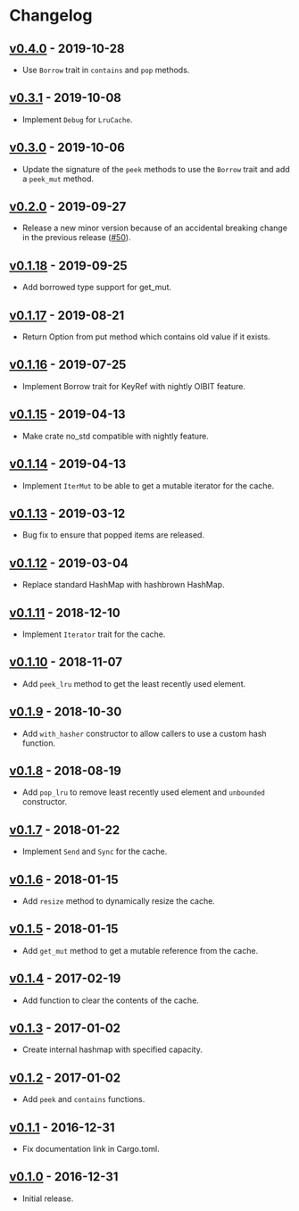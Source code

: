 # Changelog

## [v0.4.0](https://github.com/jeromefroe/lru-rs/tree/0.4.0) - 2019-10-28

- Use `Borrow` trait in `contains` and `pop` methods.

## [v0.3.1](https://github.com/jeromefroe/lru-rs/tree/0.3.1) - 2019-10-08

- Implement `Debug` for `LruCache`.

## [v0.3.0](https://github.com/jeromefroe/lru-rs/tree/0.3.0) - 2019-10-06

- Update the signature of the `peek` methods to use the `Borrow` trait and add a `peek_mut` method.

## [v0.2.0](https://github.com/jeromefroe/lru-rs/tree/0.2.0) - 2019-09-27

- Release a new minor version because of an accidental breaking change in the previous release ([#50](https://github.com/jeromefroe/lru-rs/issues/50)).

## [v0.1.18](https://github.com/jeromefroe/lru-rs/tree/0.1.18) - 2019-09-25

- Add borrowed type support for get_mut.

## [v0.1.17](https://github.com/jeromefroe/lru-rs/tree/0.1.17) - 2019-08-21

- Return Option from put method which contains old value if it exists.

## [v0.1.16](https://github.com/jeromefroe/lru-rs/tree/0.1.16) - 2019-07-25

- Implement Borrow trait for KeyRef with nightly OIBIT feature.

## [v0.1.15](https://github.com/jeromefroe/lru-rs/tree/0.1.15) - 2019-04-13

- Make crate no_std compatible with nightly feature.

## [v0.1.14](https://github.com/jeromefroe/lru-rs/tree/0.1.14) - 2019-04-13

- Implement `IterMut` to be able to get a mutable iterator for the cache.

## [v0.1.13](https://github.com/jeromefroe/lru-rs/tree/0.1.13) - 2019-03-12

- Bug fix to ensure that popped items are released.

## [v0.1.12](https://github.com/jeromefroe/lru-rs/tree/0.1.12) - 2019-03-04

- Replace standard HashMap with hashbrown HashMap.

## [v0.1.11](https://github.com/jeromefroe/lru-rs/tree/0.1.11) - 2018-12-10

- Implement `Iterator` trait for the cache.

## [v0.1.10](https://github.com/jeromefroe/lru-rs/tree/0.1.10) - 2018-11-07

- Add `peek_lru` method to get the least recently used element.

## [v0.1.9](https://github.com/jeromefroe/lru-rs/tree/0.1.9) - 2018-10-30

- Add `with_hasher` constructor to allow callers to use a custom hash function.

## [v0.1.8](https://github.com/jeromefroe/lru-rs/tree/0.1.8) - 2018-08-19

- Add `pop_lru` to remove least recently used element and `unbounded` constructor.

## [v0.1.7](https://github.com/jeromefroe/lru-rs/tree/0.1.7) - 2018-01-22

- Implement `Send` and `Sync` for the cache.

## [v0.1.6](https://github.com/jeromefroe/lru-rs/tree/0.1.6) - 2018-01-15

- Add `resize` method to dynamically resize the cache.

## [v0.1.5](https://github.com/jeromefroe/lru-rs/tree/0.1.5) - 2018-01-15

- Add `get_mut` method to get a mutable reference from the cache.

## [v0.1.4](https://github.com/jeromefroe/lru-rs/tree/0.1.4) - 2017-02-19

- Add function to clear the contents of the cache.

## [v0.1.3](https://github.com/jeromefroe/lru-rs/tree/0.1.3) - 2017-01-02

- Create internal hashmap with specified capacity.

## [v0.1.2](https://github.com/jeromefroe/lru-rs/tree/0.1.2) - 2017-01-02

- Add `peek` and `contains` functions.

## [v0.1.1](https://github.com/jeromefroe/lru-rs/tree/0.1.1) - 2016-12-31

- Fix documentation link in Cargo.toml.

## [v0.1.0](https://github.com/jeromefroe/lru-rs/tree/0.1.0) - 2016-12-31

- Initial release.
